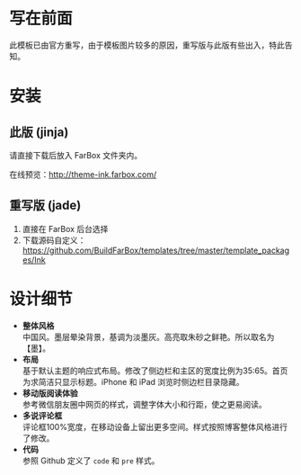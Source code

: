 # 写在前面

此模板已由官方重写，由于模板图片较多的原因，重写版与此版有些出入，特此告知。

# 安装

## 此版 (jinja)

请直接下载后放入 FarBox 文件夹内。

在线预览：http://theme-ink.farbox.com/

## 重写版 (jade)

1. 直接在 FarBox 后台选择
2. 下载源码自定义：https://github.com/BuildFarBox/templates/tree/master/template_packages/Ink

# 设计细节

- **整体风格**  
中国风。墨层晕染背景，基调为淡墨灰。高亮取朱砂之鲜艳。所以取名为【墨】。
- **布局**  
基于默认主题的响应式布局。修改了侧边栏和主区的宽度比例为35:65。首页为求简洁只显示标题。iPhone 和 iPad 浏览时侧边栏目录隐藏。
- **移动版阅读体验**  
参考微信朋友圈中网页的样式，调整字体大小和行距，使之更易阅读。
- **多说评论框**  
评论框100%宽度，在移动设备上留出更多空间。样式按照博客整体风格进行了修改。
- **代码**  
参照 Github 定义了 `code` 和 `pre` 样式。
